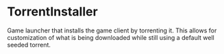 TorrentInstaller
================

Game launcher that installs the game client by torrenting it. This allows for customization of what is being downloaded while still using a default well seeded torrent.
